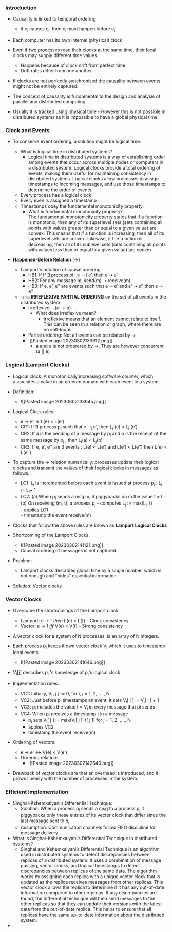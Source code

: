 ### Introduction
* Causality is linked to temporal ordering
	* if e<sub>i</sub> causes e<sub>j</sub>, then e<sub>i</sub> must happen before e<sub>j</sub>
* Each computer has its own internal (physical) clock
* Even if two processes read their clocks at the same time, their local clocks may supply different time values.
	* Happens because of clock drift from perfect time
	* Drift rates differ from one another
* If clocks are not perfectly synchronised the causality between events might not be entirely captured.

* The concept of causality is fundamental to the design and analysis of parallel and distributed computing.
* Usually it is tracked using physical time - However this is not possible in distributed systems as it is impossible to have a global physical time

### Clock and Events

* To conserve event ordering, a solution might be logical time.
	* What is logical time in distributed systems? 
		* Logical time in distributed systems is a way of establishing order among events that occur across multiple nodes or computers in a distributed system. Logical clocks provide a total ordering of events, making them useful for maintaining consistency in distributed systems. Logical clocks allow processes to assign timestamps to incoming messages, and use those timestamps to determine the order of events.
	* Every process has a logical clock
	* Every even is assigned a timestamp
	* Timestamps obey the fundamental monotonicity property.
		* What is fundamental monotonicity property? 	
			The fundamental monotonicity property states that if a function is monotonic, then any of its superlevel sets (sets containing all points with values greater than or equal to a given value) are convex. This means that if a function is increasing, then all of its superlevel sets are convex. Likewise, if the function is decreasing, then all of its sublevel sets (sets containing all points with values less than or equal to a given value) are convex.

* **Happened-Before Relation** (->)
	* Lamport's notation of causal ordering
		* HB1: if If ∃ process pi : e ➝ i e’, then e ➝ e'
		* HB2: For any message m, send(m) ➝ receive(m)
		* HB3: If e, e’, e’’ are events such that e ➝ e’ and e’ ➝ e’’ then e ➝ e’’
	* -> is **IRREFLEXIVE PARTIAL ORDERING** on the set of all events in the distributed system
		* Irreflexive: $\lnot(a\rightarrow a)$  
			* What does irreflexive mean? 
				* Irreflexive means that an element cannot relate to itself. This can be seen in a relation or graph, where there are no self-loops.
		* Partial ordering: Not all events can be related by ->
		* ![[Pasted image 20230302133612.png]]
			* a and e is not orderered by ->. They are however concurrent (a || e)

### Logical (Lamport Clocks)
* Logical clock: A monotonically increasing software counter, which associates a value in an ordered domain with each event in a system.
* Definition:
	* ![[Pasted image 20230302133945.png]]
* Logical Clock rules:
	* e -> e' => L(e) < L(e')
	* CR1: If ∃ process p<sub>i</sub> such that e ➝<sub>i</sub> e’, then L<sub>i</sub> (e) < L<sub>i</sub> (e’)
	* CR2: If a is the sending of a message by p<sub>i</sub> and b is the receipt of the same message by p<sub>j</sub> , then L<sub>i</sub>(a) < L<sub>j</sub>(b)
	* CR3: If e, e’, e’’ are 3 events : L(e) < L(e’) and L(e’) < L(e’’) then L(e) < L(e’’)
* To capture the -> relation numerically: processes update their logical clocks and transmit the values of their logical clocks in messages as follows:
	* LC1: L<sub>i</sub> is incremented before each event is issued at process p<sub>i</sub> : L<sub>i</sub> := L<sub>i</sub>+ 1
	* LC2: (a) When p<sub>i</sub> sends a msg m, it piggybacks on m the value t = L<sub>i</sub>  
		(b) On receiving (m, t), a process p<sub>j</sub> 
				- computes L<sub>j</sub> := max(L<sub>j</sub>, t)  
				- applies LC1  
				- timestamp the event receive(m)
* Clocks that follow the above rules are known as **Lamport Logical Clocks**

* Shortcoming of the Lamport Clocks:
	* ![[Pasted image 20230302141121.png]] 
	* Causal ordering of messages is not captured.
* Problem:
	* Lamport clocks describes global time by a single number, which is not enough and "hides" essential information
* Solution: Vector clocks

### Vector Clocks
* Overcome the shortcomings of the Lamport clock
	* Lamport: e -> f *then* L(e) < L(f) - Clock consistency
	* Vector: e -> f *iff* V(e) < V(f) - Strong consistency
* A vector clock for a system of N processes, is an array of N integers.
* Each process p<sub>i</sub> keeps it own vector clock V<sub>i</sub> which it uses to timestamp local events
	* ![[Pasted image 20230302141646.png]] 
* V<sub>i</sub>[j] describes p<sub>i</sub> 's knowledge of p<sub>j</sub>'s logical clock

* Implementation rules:
	* VC1: Initially, V<sub>i</sub>[ j ] := 0, for i, j = 1, 2, ...., N
	* VC2: Just before p<sub>i</sub> timestamps an event, it sets V<sub>i</sub>[ i ] := V<sub>i</sub>[ i ] + 1
	* VC3: p<sub>i</sub> includes the value t = V<sub>i</sub> in every message that pi sends
	* VC4: When p<sub>i</sub> receives a timestamp t in a message  
		- p<sub>i</sub> sets V<sub>i</sub>[ j ] := max(V<sub>i</sub>[ j ], t[ j ]) for j = 1, 2, ...., N  
		- applies VC2  
		- timestamp the event receive(m)

* Ordering of vectors:
	* e -> e' <-> V(e) < V(e')
	* Ordering relation:
		* ![[Pasted image 20230302142640.png]]

* Drawback of vector clocks are that an overhead is introduced, and it grows linearly with the number of processes in the system.

### Efficient Implementation
* Singhal-Kshemkalyani’s Differential Technique:
	* Solution: When a process p<sub>i</sub> sends a msg to a process p<sub>j</sub> it piggybacks only those entries of its vector clock that differ since the last message sent to p<sub>j</sub>
	* Assumption: Communication channels follow FIFO discipline for message delivery
* What is Singhal-Kshemkalyani’s Differential Technique in distributed systems?
	* Singhal and Kshemkalyani’s Differential Technique is an algorithm used in distributed systems to detect discrepancies between replicas of a distributed system. It uses a combination of message passing, vector clocks, and logical timestamps to detect discrepancies between replicas of the same data. The algorithm works by assigning each replica with a unique vector clock that is updated as the replica receives messages from other replicas. This vector clock allows the replica to determine if it has any out-of-date information compared to other replicas. If any discrepancies are found, the differential technique will then send messages to the other replicas so that they can update their versions with the latest data from the out-of-date replica. This helps to ensure that all replicas have the same up-to-date information about the distributed system.
* 